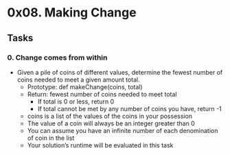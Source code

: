 # 0x08. Making Change

## Tasks
### 0. Change comes from within
- Given a pile of coins of different values, determine the fewest number of coins needed to meet a given amount total.
	* Prototype: def makeChange(coins, total)
	* Return: fewest number of coins needed to meet total
		- If total is 0 or less, return 0
		- If total cannot be met by any number of coins you have, return -1
	* coins is a list of the values of the coins in your possession
	* The value of a coin will always be an integer greater than 0
	* You can assume you have an infinite number of each denomination of coin in the list
	* Your solution’s runtime will be evaluated in this task
